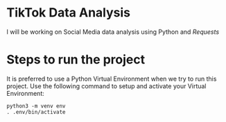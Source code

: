 # TikTok Data Analysis

I will be working on Social Media data analysis using Python and *Requests*

# Steps to run the project

It is preferred to use a Python Virtual Environment when we try to run this project. Use the following command to setup and activate your Virtual Environment:

```
python3 -m venv env
. .env/bin/activate
```